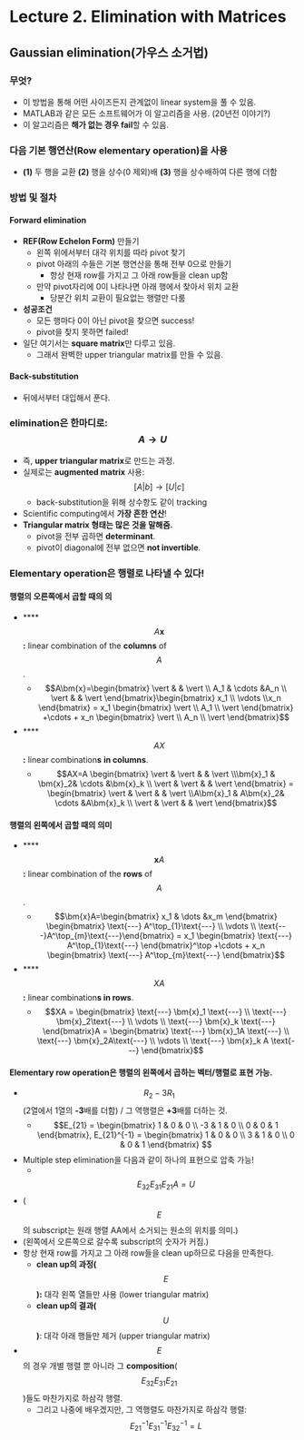 # Lecture 2. Elimination with Matrices

## **Gaussian elimination\(가우스 소거법\)**

### 무엇?

* 이 방법을 통해 어떤 사이즈든지 관계없이 linear system을 풀 수 있음.
* MATLAB과 같은 모든 소프트웨어가 이 알고리즘을 사용. \(20년전 이야기?\)
* 이 알고리즘은 **해가 없는 경우 fail**할 수 있음.

### 다음 기본 행연산\(Row elementary operation\)을 사용

* **\(1\)** 두 행을 교환 **\(2\)** 행을 상수\(0 제외\)배 **\(3\)** 행을 상수배하여 다른 행에 더함

### 방법 및 절차 

#### **Forward elimination**

* **REF\(Row Echelon Form\)** 만들기
  * 왼쪽 위에서부터 대각 위치를 따라 pivot 찾기 
  * pivot 아래의 수들은 기본 행연산을 통해 전부 0으로 만들기
    * 항상 현재 row를 가지고 그 아래 row들을 clean up함 
  * 만약 pivot자리에 0이 나타나면 아래 행에서 찾아서 위치 교환
    * 당분간 위치 교환이 필요없는 행렬만 다룸 
* **성공조건**
  * 모든 행마다 0이 아닌 pivot을 찾으면 success!
  * pivot을 찾지 못하면 failed!
* 일단 여기서는 **square matrix**만 다루고 있음. 
  * 그래서 완벽한 upper triangular matrix를 만들 수 있음. 

#### **Back-substitution**

* 뒤에서부터 대입해서 푼다.

### elimination은 한마디로:$$A \rightarrow U$$

* 즉, **upper triangular matrix**로 만드는 과정. 
* 실제로는 **augmented matrix** 사용: $$[A|b] \rightarrow [U|c] $$ 
  * back-substitution을 위해 상수항도 같이 tracking 
* Scientific computing에서 **가장 흔한 연산**! 
* **Triangular matrix 형태는 많은 것을 말해줌.**
  * pivot을 전부 곱하면 **determinant**. 
  * pivot이 diagonal에 전부 없으면 **not invertible**. 

### **Elementary operation은 행렬로 나타낼 수 있다!**

#### 행렬의 오른쪽에서 곱할 때의 의

* \*\*\*\*$$A\bm{x}$$ **:** linear combination of the **columns** of $$A$$. 
  * $$A\bm{x}=\begin{bmatrix}  \vert &  & \vert \\  A_1 &  \cdots &A_n \\ \vert &  & \vert \end{bmatrix}\begin{bmatrix} x_1  \\  \vdots \\x_n \end{bmatrix} = x_1 \begin{bmatrix}  \vert  \\  A_1  \\ \vert \end{bmatrix} +\cdots + x_n \begin{bmatrix}  \vert  \\  A_n  \\ \vert \end{bmatrix}$$
* \*\*\*\*$$AX$$ **:** linear combination**s** **in columns**.
  * $$AX=A \begin{bmatrix}  \vert & \vert & & \vert  \\\bm{x}_1  & \bm{x}_2& \cdots  &\bm{x}_k \\ \vert & \vert & & \vert  \end{bmatrix} = \begin{bmatrix}  \vert & \vert & & \vert  \\A\bm{x}_1  & A\bm{x}_2& \cdots  &A\bm{x}_k \\ \vert & \vert & & \vert  \end{bmatrix}$$ 

#### 행렬의 왼쪽에서 곱할 때의 의미 

* \*\*\*\*$$\bm{x}A$$ **:** linear combination of the **rows** of $$A$$. 
  * $$\bm{x}A=\begin{bmatrix} x_1 & \dots &x_m \end{bmatrix} \begin{bmatrix} \text{---} A^\top_{1}\text{---} \\ \vdots \\ \text{---}A^\top_{m}\text{---}\end{bmatrix} = x_1 \begin{bmatrix}   \text{---} A^\top_{1}\text{---} \end{bmatrix}^\top +\cdots + x_n \begin{bmatrix}   \text{---} A^\top_{m}\text{---} \end{bmatrix}$$ 
* \*\*\*\*$$XA$$ **:** linear combination**s in rows**.
  * $$XA = \begin{bmatrix}  \text{---} \bm{x}_1 \text{---}  \\ \text{---} \bm{x}_2\text{---}  \\ \vdots \\ \text{---} \bm{x}_k \text{---} \end{bmatrix}A = \begin{bmatrix}  \text{---} \bm{x}_1A \text{---}  \\ \text{---} \bm{x}_2A\text{---}  \\ \vdots \\ \text{---} \bm{x}_k A \text{---}  \end{bmatrix}$$ 

#### Elementary row operation은 행렬의 왼쪽에서 곱하는 벡터/행렬로 표현 가능.  

* $$ R_2 - 3 R_1$$ \(2열에서 1열의 **-3**배를 더함\) / 그 역행렬은 **+3**배를 더하는 것. 
  *  $$E_{21} = \begin{bmatrix} 1 & 0 & 0 \\ -3 & 1 & 0 \\ 0 & 0 & 1 \end{bmatrix}, E_{21}^{-1} = \begin{bmatrix} 1 & 0 & 0 \\ 3 & 1 & 0 \\ 0 & 0 & 1 \end{bmatrix} $$
* Multiple step elimination을 다음과 같이 하나의 표현으로 압축 가능!
  * ​$$E_{32}E_{31}E_{21}A=U​$$
* \(​$$E$$의 subscript는 원래 행렬 ​AA에서 소거되는 원소의 위치를 의미.\) 
* \(왼쪽에서 오른쪽으로 갈수록 subscript의 숫자가 커짐.\) 
* 항상 현재 row를 가지고 그 아래 row들을 clean up하므로 다음을 만족한다.  
  * **clean up의 과정\(**$$E$$**\):** 대각 왼쪽 열들만 사용 \(lower triangular matrix\) 
  * **clean up의 결과\(**$$U$$**\)**: 대각 아래 행들만 제거 \(upper triangular matrix\) 
* $$E$$의 경우 개별 행렬 뿐 아니라 그 **composition**\( $$E_{32}E_{31}E_{21}$$ \)들도 마찬가지로 하삼각 행렬. 
  * 그리고 나중에 배우겠지만, 그 역행렬도 마찬가지로 하삼각 행렬:$$E_{21}^{-1}E_{31}^{-1}E_{32}^{-1}=L$$ 

